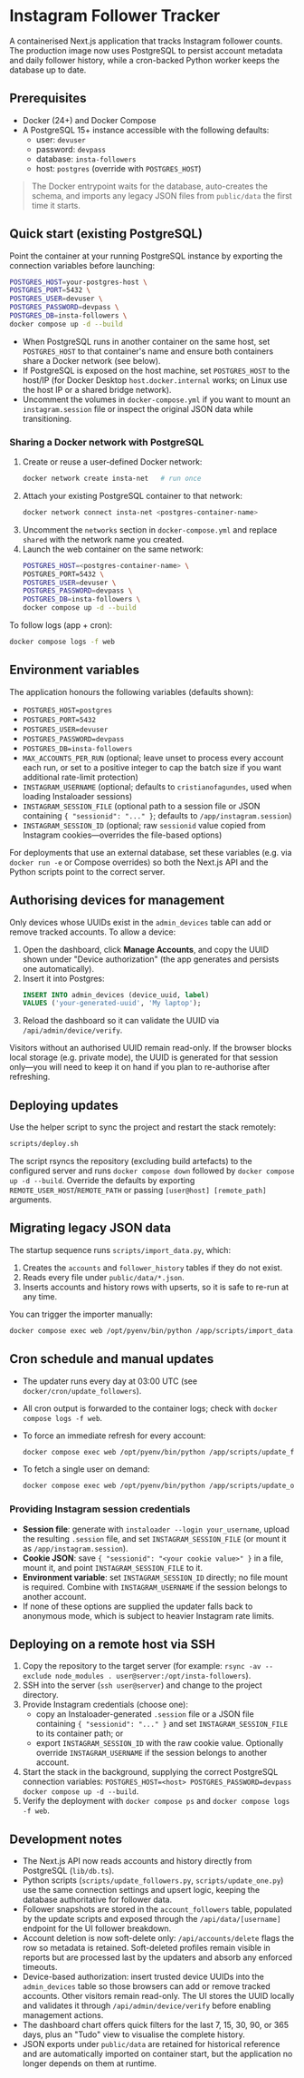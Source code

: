 # Instagram Follower Tracker

A containerised Next.js application that tracks Instagram follower counts. The production image now uses PostgreSQL to persist account metadata and daily follower history, while a cron-backed Python worker keeps the database up to date.

## Prerequisites

- Docker (24+) and Docker Compose
- A PostgreSQL 15+ instance accessible with the following defaults:
  - user: `devuser`
  - password: `devpass`
  - database: `insta-followers`
  - host: `postgres` (override with `POSTGRES_HOST`)

> The Docker entrypoint waits for the database, auto-creates the schema, and imports any legacy JSON files from `public/data` the first time it starts.

## Quick start (existing PostgreSQL)

Point the container at your running PostgreSQL instance by exporting the connection variables before launching:

```bash
POSTGRES_HOST=your-postgres-host \
POSTGRES_PORT=5432 \
POSTGRES_USER=devuser \
POSTGRES_PASSWORD=devpass \
POSTGRES_DB=insta-followers \
docker compose up -d --build
```

- When PostgreSQL runs in another container on the same host, set `POSTGRES_HOST` to that container's name and ensure both containers share a Docker network (see below).
- If PostgreSQL is exposed on the host machine, set `POSTGRES_HOST` to the host/IP (for Docker Desktop `host.docker.internal` works; on Linux use the host IP or a shared bridge network).
- Uncomment the volumes in `docker-compose.yml` if you want to mount an `instagram.session` file or inspect the original JSON data while transitioning.

### Sharing a Docker network with PostgreSQL

1. Create or reuse a user-defined Docker network:
   ```bash
   docker network create insta-net   # run once
   ```
2. Attach your existing PostgreSQL container to that network:
   ```bash
   docker network connect insta-net <postgres-container-name>
   ```
3. Uncomment the `networks` section in `docker-compose.yml` and replace `shared` with the network name you created.
4. Launch the web container on the same network:
   ```bash
   POSTGRES_HOST=<postgres-container-name> \
   POSTGRES_PORT=5432 \
   POSTGRES_USER=devuser \
   POSTGRES_PASSWORD=devpass \
   POSTGRES_DB=insta-followers \
   docker compose up -d --build
   ```

To follow logs (app + cron):

```bash
docker compose logs -f web
```

## Environment variables

The application honours the following variables (defaults shown):

- `POSTGRES_HOST=postgres`
- `POSTGRES_PORT=5432`
- `POSTGRES_USER=devuser`
- `POSTGRES_PASSWORD=devpass`
- `POSTGRES_DB=insta-followers`
- `MAX_ACCOUNTS_PER_RUN` (optional; leave unset to process every account each run, or set to a positive integer to cap the batch size if you want additional rate-limit protection)
- `INSTAGRAM_USERNAME` (optional; defaults to `cristianofagundes`, used when loading Instaloader sessions)
- `INSTAGRAM_SESSION_FILE` (optional path to a session file or JSON containing `{ "sessionid": "..." }`; defaults to `/app/instagram.session`)
- `INSTAGRAM_SESSION_ID` (optional; raw `sessionid` value copied from Instagram cookies—overrides the file-based options)

For deployments that use an external database, set these variables (e.g. via `docker run -e` or Compose overrides) so both the Next.js API and the Python scripts point to the correct server.

## Authorising devices for management

Only devices whose UUIDs exist in the `admin_devices` table can add or remove tracked accounts. To allow a device:

1. Open the dashboard, click **Manage Accounts**, and copy the UUID shown under "Device authorization" (the app generates and persists one automatically).
2. Insert it into Postgres:
   ```sql
   INSERT INTO admin_devices (device_uuid, label)
   VALUES ('your-generated-uuid', 'My laptop');
   ```
3. Reload the dashboard so it can validate the UUID via `/api/admin/device/verify`.

Visitors without an authorised UUID remain read-only.
If the browser blocks local storage (e.g. private mode), the UUID is generated for that session only—you will need to keep it on hand if you plan to re-authorise after refreshing.

## Deploying updates

Use the helper script to sync the project and restart the stack remotely:

```bash
scripts/deploy.sh
```

The script rsyncs the repository (excluding build artefacts) to the configured server and runs `docker compose down` followed by `docker compose up -d --build`. Override the defaults by exporting `REMOTE_USER_HOST`/`REMOTE_PATH` or passing `[user@host] [remote_path]` arguments.

## Migrating legacy JSON data

The startup sequence runs `scripts/import_data.py`, which:

1. Creates the `accounts` and `follower_history` tables if they do not exist.
2. Reads every file under `public/data/*.json`.
3. Inserts accounts and history rows with upserts, so it is safe to re-run at any time.

You can trigger the importer manually:

```bash
docker compose exec web /opt/pyenv/bin/python /app/scripts/import_data.py
```

## Cron schedule and manual updates

- The updater runs every day at 03:00 UTC (see `docker/cron/update_followers`).
- All cron output is forwarded to the container logs; check with `docker compose logs -f web`.
- To force an immediate refresh for every account:

  ```bash
  docker compose exec web /opt/pyenv/bin/python /app/scripts/update_followers.py
  ```

- To fetch a single user on demand:

  ```bash
  docker compose exec web /opt/pyenv/bin/python /app/scripts/update_one.py <username>
  ```

### Providing Instagram session credentials

- **Session file**: generate with `instaloader --login your_username`, upload the resulting `.session` file, and set `INSTAGRAM_SESSION_FILE` (or mount it as `/app/instagram.session`).
- **Cookie JSON**: save `{ "sessionid": "<your cookie value>" }` in a file, mount it, and point `INSTAGRAM_SESSION_FILE` to it.
- **Environment variable**: set `INSTAGRAM_SESSION_ID` directly; no file mount is required. Combine with `INSTAGRAM_USERNAME` if the session belongs to another account.
- If none of these options are supplied the updater falls back to anonymous mode, which is subject to heavier Instagram rate limits.

## Deploying on a remote host via SSH

1. Copy the repository to the target server (for example: `rsync -av --exclude node_modules . user@server:/opt/insta-followers`).
2. SSH into the server (`ssh user@server`) and change to the project directory.
3. Provide Instagram credentials (choose one):
   - copy an Instaloader-generated `.session` file or a JSON file containing `{ "sessionid": "..." }` and set `INSTAGRAM_SESSION_FILE` to its container path; or
   - export `INSTAGRAM_SESSION_ID` with the raw cookie value.
   Optionally override `INSTAGRAM_USERNAME` if the session belongs to another account.
4. Start the stack in the background, supplying the correct PostgreSQL connection variables: `POSTGRES_HOST=<host> POSTGRES_PASSWORD=devpass docker compose up -d --build`.
5. Verify the deployment with `docker compose ps` and `docker compose logs -f web`.

## Development notes

- The Next.js API now reads accounts and history directly from PostgreSQL (`lib/db.ts`).
- Python scripts (`scripts/update_followers.py`, `scripts/update_one.py`) use the same connection settings and upsert logic, keeping the database authoritative for follower data.
- Follower snapshots are stored in the `account_followers` table, populated by the update scripts and exposed through the `/api/data/[username]` endpoint for the UI follower breakdown.
- Account deletion is now soft-delete only: `/api/accounts/delete` flags the row so metadata is retained. Soft-deleted profiles remain visible in reports but are processed last by the updaters and absorb any enforced timeouts.
- Device-based authorization: insert trusted device UUIDs into the `admin_devices` table so those browsers can add or remove tracked accounts. Other visitors remain read-only. The UI stores the UUID locally and validates it through `/api/admin/device/verify` before enabling management actions.
- The dashboard chart offers quick filters for the last 7, 15, 30, 90, or 365 days, plus an "Tudo" view to visualise the complete history.
- JSON exports under `public/data` are retained for historical reference and are automatically imported on container start, but the application no longer depends on them at runtime.
